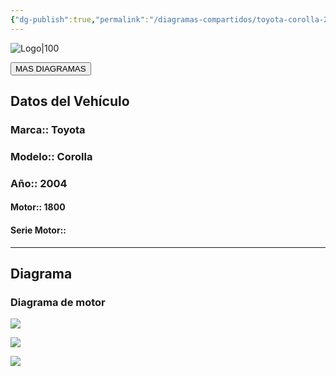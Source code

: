```yaml
---
{"dg-publish":true,"permalink":"/diagramas-compartidos/toyota-corolla-2004/"}
---
```


![Logo|100](http://drive.google.com/uc?export=view&id=137fl3TIZ0-PU8b-Pt0bsjclwHub_u78G)

<a href="https://carrosgt.vercel.app/vehiculos/diagramas/"><button class="btn success">MAS DIAGRAMAS</button></a>

## Datos del Vehículo 

### Marca:: Toyota 
### Modelo:: Corolla
### Año:: 2004
#### Motor:: 1800
#### Serie Motor:: 
---

## Diagrama
### Diagrama de motor 
![](http://drive.google.com/uc?export=view&id=1JhDfEMKijUe2EthNBqEwtu1w9GbLZshR)

![](http://drive.google.com/uc?export=view&id=1Je1qtddtXipyCpZhLBloZDoGhQy4LfqQ)

![](http://drive.google.com/uc?export=view&id=1JbfwIrUIUfCWnmFRQhUCtkBrCkvMGSqM)